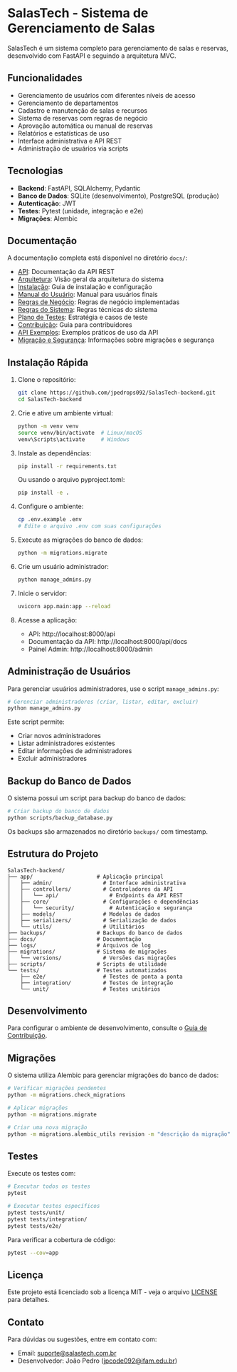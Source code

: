 # SalasTech - Sistema de Gerenciamento de Salas

SalasTech é um sistema completo para gerenciamento de salas e reservas, desenvolvido com FastAPI e seguindo a arquitetura MVC.

## Funcionalidades

- Gerenciamento de usuários com diferentes níveis de acesso
- Gerenciamento de departamentos
- Cadastro e manutenção de salas e recursos
- Sistema de reservas com regras de negócio
- Aprovação automática ou manual de reservas
- Relatórios e estatísticas de uso
- Interface administrativa e API REST
- Administração de usuários via scripts

## Tecnologias

- **Backend**: FastAPI, SQLAlchemy, Pydantic
- **Banco de Dados**: SQLite (desenvolvimento), PostgreSQL (produção)
- **Autenticação**: JWT
- **Testes**: Pytest (unidade, integração e e2e)
- **Migrações**: Alembic

## Documentação

A documentação completa está disponível no diretório `docs/`:

- [API](docs/API.md): Documentação da API REST
- [Arquitetura](docs/Arquitetura.md): Visão geral da arquitetura do sistema
- [Instalação](docs/Instalacao.md): Guia de instalação e configuração
- [Manual do Usuário](docs/ManualUsuario.md): Manual para usuários finais
- [Regras de Negócio](docs/RegraNegocio.md): Regras de negócio implementadas
- [Regras do Sistema](docs/RegrasDeSistema.md): Regras técnicas do sistema
- [Plano de Testes](docs/plano_de_testes.md): Estratégia e casos de teste
- [Contribuição](docs/Contribuicao.md): Guia para contribuidores
- [API Exemplos](docs/API_Exemplos.md): Exemplos práticos de uso da API
- [Migração e Segurança](docs/MigracaoSeguranca.md): Informações sobre migrações e segurança

## Instalação Rápida

1. Clone o repositório:

   ```bash
   git clone https://github.com/jpedrops092/SalasTech-backend.git
   cd SalasTech-backend
   ```
2. Crie e ative um ambiente virtual:

   ```bash
   python -m venv venv
   source venv/bin/activate  # Linux/macOS
   venv\Scripts\activate     # Windows
   ```
3. Instale as dependências:

   ```bash
   pip install -r requirements.txt
   ```
   
   Ou usando o arquivo pyproject.toml:
   
   ```bash
   pip install -e .
   ```
   
4. Configure o ambiente:

   ```bash
   cp .env.example .env
   # Edite o arquivo .env com suas configurações
   ```
5. Execute as migrações do banco de dados:

   ```bash
   python -m migrations.migrate
   ```
   
6. Crie um usuário administrador:

   ```bash
   python manage_admins.py
   ```
   
7. Inicie o servidor:

   ```bash
   uvicorn app.main:app --reload
   ```
8. Acesse a aplicação:

   - API: http://localhost:8000/api
   - Documentação da API: http://localhost:8000/api/docs
   - Painel Admin: http://localhost:8000/admin

## Administração de Usuários

Para gerenciar usuários administradores, use o script `manage_admins.py`:

```bash
# Gerenciar administradores (criar, listar, editar, excluir)
python manage_admins.py
```

Este script permite:
- Criar novos administradores
- Listar administradores existentes
- Editar informações de administradores
- Excluir administradores

## Backup do Banco de Dados

O sistema possui um script para backup do banco de dados:

```bash
# Criar backup do banco de dados
python scripts/backup_database.py
```

Os backups são armazenados no diretório `backups/` com timestamp.

## Estrutura do Projeto

```
SalasTech-backend/
├── app/                    # Aplicação principal
│   ├── admin/                # Interface administrativa
│   ├── controllers/          # Controladores da API
│   │   └── api/                # Endpoints da API REST
│   ├── core/                 # Configurações e dependências
│   │   └── security/           # Autenticação e segurança
│   ├── models/               # Modelos de dados
│   ├── serializers/          # Serialização de dados
│   └── utils/                # Utilitários
├── backups/                # Backups do banco de dados
├── docs/                   # Documentação
├── logs/                   # Arquivos de log
├── migrations/             # Sistema de migrações
│   └── versions/             # Versões das migrações
├── scripts/                # Scripts de utilidade
└── tests/                  # Testes automatizados
    ├── e2e/                  # Testes de ponta a ponta
    ├── integration/          # Testes de integração
    └── unit/                 # Testes unitários
```

## Desenvolvimento

Para configurar o ambiente de desenvolvimento, consulte o [Guia de Contribuição](docs/Contribuicao.md).

## Migrações

O sistema utiliza Alembic para gerenciar migrações do banco de dados:

```bash
# Verificar migrações pendentes
python -m migrations.check_migrations

# Aplicar migrações
python -m migrations.migrate

# Criar uma nova migração
python -m migrations.alembic_utils revision -m "descrição da migração"
```

## Testes

Execute os testes com:

```bash
# Executar todos os testes
pytest

# Executar testes específicos
pytest tests/unit/
pytest tests/integration/
pytest tests/e2e/
```

Para verificar a cobertura de código:

```bash
pytest --cov=app
```

## Licença

Este projeto está licenciado sob a licença MIT - veja o arquivo [LICENSE](LICENSE) para detalhes.

## Contato

Para dúvidas ou sugestões, entre em contato com:

- Email: suporte@salastech.com.br
- Desenvolvedor: João Pedro (jpcode092@ifam.edu.br)
